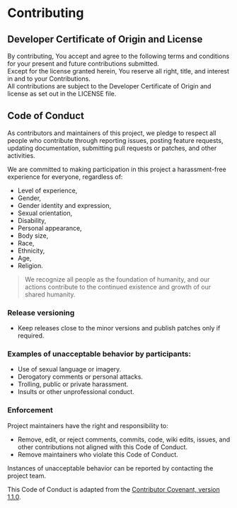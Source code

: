 # Contributing

## Developer Certificate of Origin and License
By contributing, You accept and agree to the following terms and conditions for your present and future contributions submitted.  
Except for the license granted herein, You reserve all right, title, and interest in and to your Contributions.  
All contributions are subject to the Developer Certificate of Origin and license as set out in the LICENSE file.

## Code of Conduct
As contributors and maintainers of this project, we pledge to respect all people who contribute through reporting issues, posting feature requests, updating documentation, submitting pull requests or patches, and other activities.  

We are committed to making participation in this project a harassment-free experience for everyone, regardless of:
- Level of experience,
- Gender,
- Gender identity and expression,
- Sexual orientation,
- Disability,
- Personal appearance,
- Body size,
- Race,
- Ethnicity,
- Age,
- Religion.

> We recognize all people as the foundation of humanity, and our actions contribute to the continued existence and growth of our shared humanity.

### Release versioning
- Keep releases close to the minor versions and publish patches only if required.

### Examples of unacceptable behavior by participants:
- Use of sexual language or imagery.
- Derogatory comments or personal attacks.
- Trolling, public or private harassment.
- Insults or other unprofessional conduct.

### Enforcement
Project maintainers have the right and responsibility to:
- Remove, edit, or reject comments, commits, code, wiki edits, issues, and other contributions not aligned with this Code of Conduct.
- Remove maintainers who violate this Code of Conduct.

Instances of unacceptable behavior can be reported by contacting the project team.

This Code of Conduct is adapted from the [Contributor Covenant, version 1.1.0](https://contributor-covenant.org/version/1/1/0/).